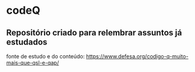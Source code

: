# codeQ
## Repositório criado para relembrar assuntos já estudados
fonte de estudo e do conteúdo: https://www.defesa.org/codigo-q-muito-mais-que-qsl-e-qap/
